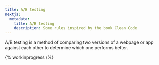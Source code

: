 ```yaml
---
title: A/B testing
nextjs:
  metadata:
    title: A/B testing
    description: Some rules inspired by the book Clean Code
---
```


A/B testing is a method of comparing two versions of a webpage or app against each other to determine which one performs better.

{% workinprogress /%}
